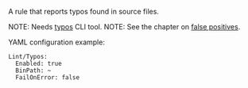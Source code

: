 A rule that reports typos found in source files.

NOTE: Needs [typos](https://github.com/crate-ci/typos) CLI tool.
NOTE: See the chapter on [false positives](https://github.com/crate-ci/typos#false-positives).

YAML configuration example:

```
Lint/Typos:
  Enabled: true
  BinPath: ~
  FailOnError: false
```
